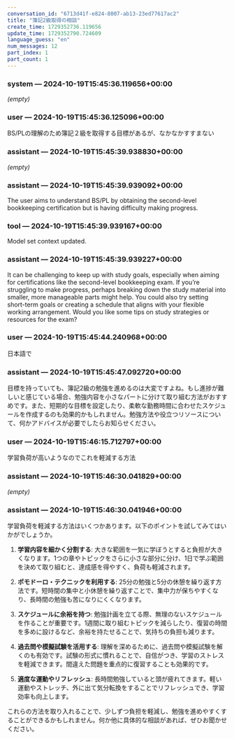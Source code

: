 ```yaml
---
conversation_id: "6713d41f-e824-8007-ab13-23ed77617ac2"
title: "簿記2級取得の相談"
create_time: 1729352736.119656
update_time: 1729352790.724609
language_guess: "en"
num_messages: 12
part_index: 1
part_count: 1
---
```


### system — 2024-10-19T15:45:36.119656+00:00

_(empty)_

### user — 2024-10-19T15:45:36.125096+00:00

BS/PLの理解のため簿記２級を取得する目標があるが、なかなかすすまない

### assistant — 2024-10-19T15:45:39.938830+00:00

_(empty)_

### assistant — 2024-10-19T15:45:39.939092+00:00

The user aims to understand BS/PL by obtaining the second-level bookkeeping certification but is having difficulty making progress.

### tool — 2024-10-19T15:45:39.939167+00:00

Model set context updated.

### assistant — 2024-10-19T15:45:39.939227+00:00

It can be challenging to keep up with study goals, especially when aiming for certifications like the second-level bookkeeping exam. If you’re struggling to make progress, perhaps breaking down the study material into smaller, more manageable parts might help. You could also try setting short-term goals or creating a schedule that aligns with your flexible working arrangement. Would you like some tips on study strategies or resources for the exam?

### user — 2024-10-19T15:45:44.240968+00:00

日本語で

### assistant — 2024-10-19T15:45:47.092720+00:00

目標を持っていても、簿記2級の勉強を進めるのは大変ですよね。もし進捗が難しいと感じている場合、勉強内容を小さなパートに分けて取り組む方法がおすすめです。また、短期的な目標を設定したり、柔軟な勤務時間に合わせたスケジュールを作成するのも効果的かもしれません。勉強方法や役立つリソースについて、何かアドバイスが必要でしたらお知らせください。

### user — 2024-10-19T15:46:15.712797+00:00

学習負荷が高いようなのでこれを軽減する方法

### assistant — 2024-10-19T15:46:30.041829+00:00

_(empty)_

### assistant — 2024-10-19T15:46:30.041946+00:00

学習負荷を軽減する方法はいくつかあります。以下のポイントを試してみてはいかがでしょうか。

1. **学習内容を細かく分割する**:
   大きな範囲を一気に学ぼうとすると負担が大きくなります。1つの章やトピックをさらに小さな部分に分け、1日で学ぶ範囲を決めて取り組むと、達成感を得やすく、負荷も軽減されます。

2. **ポモドーロ・テクニックを利用する**:
   25分の勉強と5分の休憩を繰り返す方法です。短時間の集中と小休憩を繰り返すことで、集中力が保ちやすくなり、長時間の勉強も苦になりにくくなります。

3. **スケジュールに余裕を持つ**:
   勉強計画を立てる際、無理のないスケジュールを作ることが重要です。1週間に取り組むトピックを減らしたり、復習の時間を多めに設けるなど、余裕を持たせることで、気持ちの負担も減ります。

4. **過去問や模擬試験を活用する**:
   理解を深めるために、過去問や模擬試験を解くのも有効です。試験の形式に慣れることで、自信がつき、学習のストレスを軽減できます。間違えた問題を重点的に復習することも効果的です。

5. **適度な運動やリフレッシュ**:
   長時間勉強していると頭が疲れてきます。軽い運動やストレッチ、外に出て気分転換をすることでリフレッシュでき、学習効率も向上します。

これらの方法を取り入れることで、少しずつ負担を軽減し、勉強を進めやすくすることができるかもしれません。何か他に具体的な相談があれば、ぜひお聞かせください。
